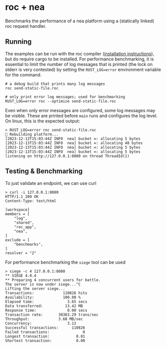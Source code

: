 # roc + nea

Benchmarks the performance of a nea platform using a (statically linked) roc request handler.

## Running

The examples can be run with the roc compiler ([installation instructions](https://www.roc-lang.org/install)), but do require cargo to be installed. For performance benchmarking, it is essential to limit the number of log messages that is printed (the lock on stderr is very contested) by setting the `RUST_LOG=error` environment variable for the command.

```
# a debug build that prints many log messages 
roc send-static-file.roc

# only print error log messages; used for benchmarking
RUST_LOG=error roc --optimize send-static-file.roc
```

Even when only error messages are configured, some log messages may be visible. These are printed before `main` runs and configures the log level. On linux, this is the expected output:

```
> RUST_LOG=error roc send-static-file.roc
🔨 Rebuilding platform...
[2023-12-13T15:03:44Z INFO  nea] bucket ∞: allocating 5 bytes
[2023-12-13T15:03:44Z INFO  nea] bucket ∞: allocating 48 bytes
[2023-12-13T15:03:44Z INFO  nea] bucket ∞: allocating 5 bytes
[2023-12-13T15:03:44Z INFO  nea] bucket ∞: allocating 5 bytes
listening on http://127.0.0.1:8080 on thread ThreadId(1)
```

## Testing & Benchmarking

To just validate an endpoint, we can use curl 

```
> curl -i 127.0.0.1:8080
HTTP/1.1 200 OK
Content-Type: text/html

[workspace]
members = [ 
    "log",
    "shared",
    "roc_app",
    "nea",
]
exclude = [
    "benchmarks",
]
resolver = "2"
```

For performance benchmarking the `siege` tool can be used


```
> siege -c 4 127.0.0.1:8080
** SIEGE 4.0.4
** Preparing 4 concurrent users for battle.
The server is now under siege...^C
Lifting the server siege...
Transactions:		      110826 hits
Availability:		      100.00 %
Elapsed time:		        3.65 secs
Data transferred:	       13.42 MB
Response time:		        0.00 secs
Transaction rate:	    30363.29 trans/sec
Throughput:		        3.68 MB/sec
Concurrency:		        3.12
Successful transactions:      110826
Failed transactions:	           0
Longest transaction:	        0.01
Shortest transaction:	        0.00
```

